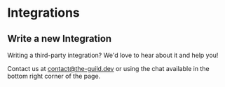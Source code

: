 # Integrations

## Write a new Integration

Writing a third-party integration? We'd love to hear about it and help you!

Contact us at [contact@the-guild.dev](mailto:contact@the-guild.dev) or using the chat available in the bottom right corner of the page.
